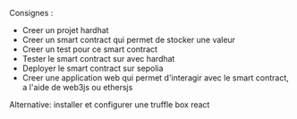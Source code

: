 Consignes :

- Creer un projet hardhat
- Creer un smart contract qui permet de stocker une valeur
- Creer un test pour ce smart contract
- Tester le smart contract sur avec hardhat
- Deployer le smart contract sur sepolia
- Creer une application web qui permet d'interagir avec le smart contract, a l'aide de web3js ou ethersjs

Alternative: installer et configurer une truffle box react